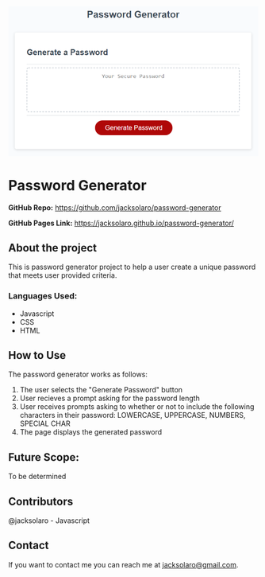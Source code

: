 ![Password generator app with generate password button](https://github.com/jacksolaro/password-generator/blob/master/Assets/03-javascript-homework-demo.png?raw=true)

# Password Generator
**GitHub Repo:** https://github.com/jacksolaro/password-generator

**GitHub Pages Link:** https://jacksolaro.github.io/password-generator/

## About the project
This is password generator project to help a user create a unique password that meets user provided criteria.

### Languages Used:
- Javascript
- CSS
- HTML

## How to Use
The password generator works as follows:
1. The user selects the "Generate Password" button
2. User recieves a prompt asking for the password length
3. User receives prompts asking to whether or not to include the following characters in their password: LOWERCASE, UPPERCASE, NUMBERS, SPECIAL CHAR
4. The page displays the generated password 

## Future Scope:
To be determined

## Contributors
@jacksolaro - Javascript

## Contact
If you want to contact me you can reach me at jacksolaro@gmail.com.

